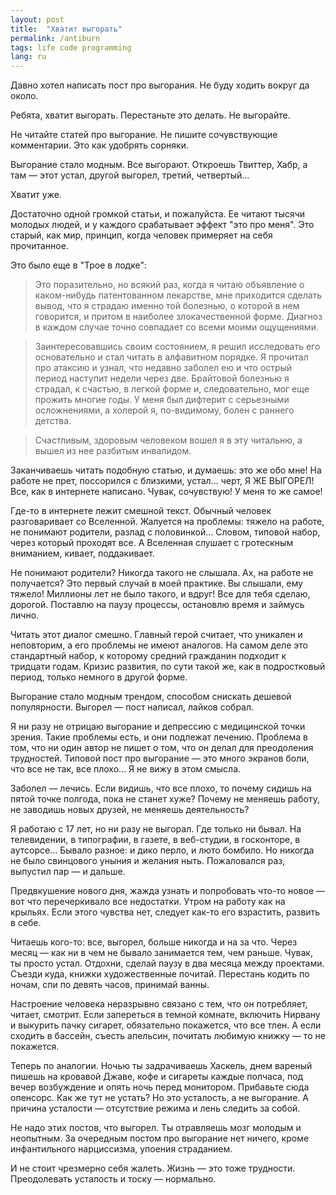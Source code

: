 ```yaml
---
layout: post
title:  "Хватит выгорать"
permalink: /antiburn
tags: life code programming
lang: ru
---
```


Давно хотел написать пост про выгорания. Не буду ходить вокруг да около.

Ребята, хватит выгорать. Перестаньте это делать. Не выгорайте.

Не читайте статей про выгорание. Не пишите сочувствующие комментарии. Это как
удобрять сорняки.

Выгорание стало модным. Все выгорают. Откроешь Твиттер, Хабр, а там — этот
устал, другой выгорел, третий, четвертый...

Хватит уже.

Достаточно одной громкой статьи, и пожалуйста. Ее читают тысячи молодых людей, и
у каждого срабатывает эффект "это про меня". Это старый, как мир, принцип, когда
человек примеряет на себя прочитанное.

Это было еще в "Трое в лодке":

> Это поразительно, но всякий раз, когда я читаю объявление о каком-нибудь
> патентованном лекарстве, мне приходится сделать вывод, что я страдаю именно той
> болезнью, о которой в нем говорится, и притом в наиболее злокачественной
> форме. Диагноз в каждом случае точно совпадает со всеми моими ощущениями.

> Заинтересовавшись своим состоянием, я решил исследовать его основательно и стал
> читать в алфавитном порядке. Я прочитал про атаксию и узнал, что недавно заболел
> ею и что острый период наступит недели через две. Брайтовой болезнью я страдал,
> к счастью, в легкой форме и, следовательно, мог еще прожить многие годы. У меня
> был дифтерит с серьезными осложнениями, а холерой я, по-видимому, болен с
> раннего детства.

> Счастливым, здоровым человеком вошел я в эту читальню, а вышел из нее разбитым
> инвалидом.

Заканчиваешь читать подобную статью, и думаешь: это же обо мне! На работе не
прет, поссорился с близкими, устал... черт, Я ЖЕ ВЫГОРЕЛ! Все, как в интернете
написано. Чувак, сочувствую! У меня то же самое!

Где-то в интернете лежит смешной текст. Обычный человек разговаривает со
Вселенной. Жалуется на проблемы: тяжело на работе, не понимают родители, разлад
с половинкой... Словом, типовой набор, через который проходят все. А Вселенная
слушает с гротескным вниманием, кивает, поддакивает.

Не понимают родители? Никогда такого не слышала. Ах, на работе не получается?
Это первый случай в моей практике. Вы слышали, ему тяжело! Миллионы лет не было
такого, и вдруг! Все для тебя сделаю, дорогой. Поставлю на паузу процессы,
остановлю время и займусь лично.

Читать этот диалог смешно. Главный герой считает, что уникален и неповторим, а
его проблемы не имеют аналогов. На самом деле это стандартный набор, к которому
средний гражданин подходит к тридцати годам. Кризис развития, по сути такой же,
как в подростковый период, только немного в другой форме.

Выгорание стало модным трендом, способом снискать дешевой популярности. Выгорел
— пост написал, лайков собрал.

Я ни разу не отрицаю выгорание и депрессию с медицинской точки зрения. Такие
проблемы есть, и они подлежат лечению. Проблема в том, что ни один автор не
пишет о том, что он делал для преодоления трудностей. Типовой пост про выгорание
— это много экранов боли, что все не так, все плохо... Я не вижу в этом смысла.

Заболел — лечись. Если видишь, что все плохо, то почему сидишь на пятой точке
полгода, пока не станет хуже? Почему не меняешь работу, не заводишь новых
друзей, не меняешь деятельность?

Я работаю с 17 лет, но ни разу не выгорал. Где только ни бывал. На телевидении,
в типографии, в газете, в веб-студии, в госконторе, в аутсорсе... Бывало разное:
и дико перло, и люто бомбило. Но никогда не было свинцового уныния и желания
ныть. Пожаловался раз, выпустил пар — и дальше.

Предвкушение нового дня, жажда узнать и попробовать что-то новое — вот что
перечеркивало все недостатки. Утром на работу как на крыльях. Если этого чувства
нет, следует как-то его взрастить, развить в себе.

Читаешь кого-то: все, выгорел, больше никогда и на за что. Через месяц — как ни
в чем не бывало занимается тем, чем раньше. Чувак, ты просто устал. Отдохни,
сделай паузу в два месяца между проектами. Съезди куда, книжки художественные
почитай. Перестань кодить по ночам, спи по девять часов, принимай ванны.

Настроение человека неразрывно связано с тем, что он потребляет, читает,
смотрит. Если запереться в темной комнате, включить Нирвану и выкурить пачку
сигарет, обязательно покажется, что все тлен. А если сходить в бассейн, съесть
апельсин, почитать любимую книжку — то не покажется.

Теперь по аналогии. Ночью ты задрачиваешь Хаскель, днем вареный пишешь на
кровавой Джаве, кофе и сигареты каждые полчаса, под вечер возбуждение и опять
ночь перед монитором. Прибавьте сюда опенсорс. Как же тут не устать? Но это
усталость, а не выгорание. А причина усталости — отсутствие режима и лень
следить за собой.

Не надо этих постов, что выгорел. Ты отравляешь мозг молодым и неопытным. За
очередным постом про выгорание нет ничего, кроме инфантильного нарциссизма,
упоения страданием.

И не стоит чрезмерно себя жалеть. Жизнь — это тоже трудности. Преодолевать
усталость и тоску — нормально.
